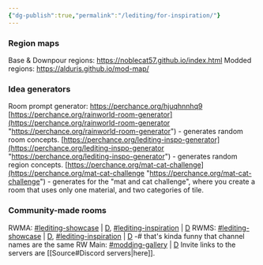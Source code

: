 ```yaml
---
{"dg-publish":true,"permalink":"/lediting/for-inspiration/"}
---
```



### Region maps
Base & Downpour regions: https://noblecat57.github.io/index.html
Modded regions: https://alduris.github.io/mod-map/
### Idea generators
Room prompt generator: https://perchance.org/hjuqhnnhq9
[https://perchance.org/rainworld-room-generator](https://perchance.org/rainworld-room-generator "https://perchance.org/rainworld-room-generator") - generates random room concepts. [https://perchance.org/lediting-inspo-generator](https://perchance.org/lediting-inspo-generator "https://perchance.org/lediting-inspo-generator") - generates random region concepts. [https://perchance.org/mat-cat-challenge](https://perchance.org/mat-cat-challenge "https://perchance.org/mat-cat-challenge") - generates for the "mat and cat challenge", where you create a room that uses only one material, and two categories of tile.

### Community-made rooms
RWMA: [\#lediting-showcase](https://discord.com/channels/1083481230839922688/1083484064549437470) | [D](discord://discord.com/channels/1083481230839922688/1083484064549437470), [\#lediting-inspiration](https://discord.com/channels/1083481230839922688/1083489325980844073) | [D](discord://discord.com/channels/1083481230839922688/1083489325980844073)
RWMS: [\#lediting-showcase](https://discord.com/channels/1237826015829557400/1237868442485260349) | [D](discord://discord.com/channels/1237826015829557400/1237868442485260349), [\#lediting-inspiration](https://discord.com/channels/1237826015829557400/1238001390639517778) | [D](discord://discord.com/channels/1237826015829557400/1238001390639517778)
-# that's kinda funny that channel names are the same
RW Main: [\#modding-gallery](https://discord.com/channels/291184728944410624/481900360324218880) | [D](discord://discord.com/channels/291184728944410624/481900360324218880)
Invite links to the servers are [[Source#Discord servers\|here]].
